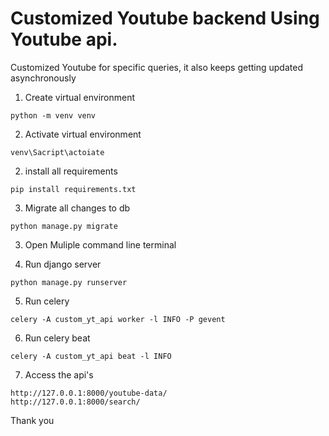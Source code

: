 # Customized Youtube backend Using Youtube api.

Customized Youtube for specific queries, it also keeps getting updated asynchronously

1. Create virtual environment
```
python -m venv venv
```

2. Activate virtual environment
```
venv\Sacript\actoiate
```
2. install all requirements
```
pip install requirements.txt
```

3. Migrate all changes to db
```
python manage.py migrate
```

3. Open Muliple command line terminal

4. Run django server
```
python manage.py runserver
```

5. Run celery
```
celery -A custom_yt_api worker -l INFO -P gevent
```

6. Run celery beat
```
celery -A custom_yt_api beat -l INFO
```

7. Access the api's
```
http://127.0.0.1:8000/youtube-data/
http://127.0.0.1:8000/search/
```

Thank you
